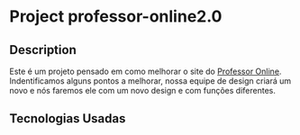 # Project professor-online2.0

## Description

Este é um projeto pensado em como melhorar o site do [Professor Online](https://professoronline.sed.sc.gov.br/CadLoginProfCaptchaCopy1.aspx). Indentificamos alguns pontos a melhorar, nossa equipe de design criará um novo e nós faremos ele com um novo design e com funções diferentes.

## Tecnologias Usadas


